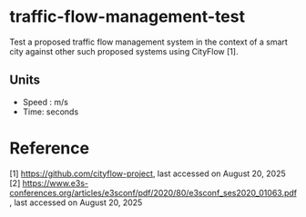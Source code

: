 # traffic-flow-management-test
Test a proposed traffic flow management system in the context of a smart city against other such proposed systems using CityFlow [1].

## Units
- Speed : m/s
- Time: seconds

# Reference
[1] https://github.com/cityflow-project, last accessed on August 20, 2025
[2] https://www.e3s-conferences.org/articles/e3sconf/pdf/2020/80/e3sconf_ses2020_01063.pdf, last accessed on August 20, 2025
